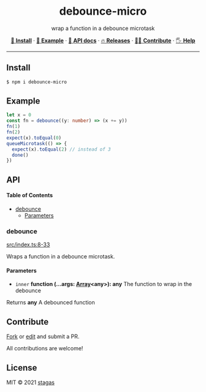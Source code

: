 <h1 align="center">debounce-micro</h1>

<p align="center">
wrap a function in a debounce microtask
</p>

<p align="center">
   <a href="#install">        🔧 <strong>Install</strong></a>
 · <a href="#example">        🧩 <strong>Example</strong></a>
 · <a href="#api">            📜 <strong>API docs</strong></a>
 · <a href="https://github.com/stagas/debounce-micro/releases"> 🔥 <strong>Releases</strong></a>
 · <a href="#contribute">     💪🏼 <strong>Contribute</strong></a>
 · <a href="https://github.com/stagas/debounce-micro/issues">   🖐️ <strong>Help</strong></a>
</p>

***

## Install

```sh
$ npm i debounce-micro
```

## Example

```ts
let x = 0
const fn = debounce((y: number) => (x += y))
fn(1)
fn(2)
expect(x).toEqual(0)
queueMicrotask(() => {
  expect(x).toEqual(2) // instead of 3
  done()
})
```

## API

<!-- Generated by documentation.js. Update this documentation by updating the source code. -->

#### Table of Contents

*   [debounce](#debounce)
    *   [Parameters](#parameters)

### debounce

[src/index.ts:8-33](https://github.com/stagas/debounce-micro/blob/a643a0e748435a0c5b8e7dc183d3303dcebf5d8a/src/index.ts#L8-L33 "Source code on GitHub")

Wraps a function in a debounce microtask.

#### Parameters

*   `inner` **function (...args: [Array](https://developer.mozilla.org/docs/Web/JavaScript/Reference/Global_Objects/Array)\<any>): any** The function to wrap in the debounce

Returns **any** A debounced function

## Contribute

[Fork](https://github.com/stagas/debounce-micro/fork) or
[edit](https://github.dev/stagas/debounce-micro) and submit a PR.

All contributions are welcome!

## License

MIT © 2021
[stagas](https://github.com/stagas)
